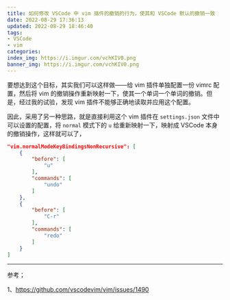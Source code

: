 ```yaml
---
title: 如何修改 VSCode 中 vim 插件的撤销的行为，使其和 VSCode 默认的撤销一致
date: 2022-08-29 17:36:13
updated: 2022-08-29 18:46:40
tags:
- VSCode
- vim
categories:
index_img: https://i.imgur.com/vchKIV0.png
banner_img: https://i.imgur.com/vchKIV0.png
---
```


要想达到这个目标，其实我们可以这样做——给 vim 插件单独配置一份 vimrc 配置，然后将 vim 的撤销操作重新映射一下，使其一个单词一个单词的撤销。但是，经过我的试验，发现 vim 插件不能够正确地读取并应用这个配置。

因此，采用了另一种思路，就是直接利用这个 vim 插件在 `settings.json` 文件中可以设置的配置，将 `normal` 模式下的 `u` 给重新映射一下，映射成 VSCode 本身的撤销操作，这样就可以了，

```json
"vim.normalModeKeyBindingsNonRecursive": [
    {
        "before": [
            "u"
        ],
        "commands": [
            "undo"
        ]
    },
    {
        "before": [
            "C-r"
        ],
        "commands": [
            "redo"
        ]
    }
]
```

---

参考；

1、<https://github.com/vscodevim/vim/issues/1490>
